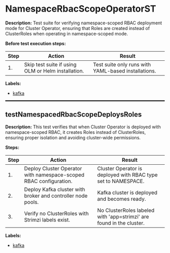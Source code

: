# NamespaceRbacScopeOperatorST

**Description:** Test suite for verifying namespace-scoped RBAC deployment mode for Cluster Operator, ensuring that Roles are created instead of ClusterRoles when operating in namespace-scoped mode.

**Before test execution steps:**

| Step | Action | Result |
| - | - | - |
| 1. | Skip test suite if using OLM or Helm installation. | Test suite only runs with YAML-based installations. |

**Labels:**

* [kafka](labels/kafka.md)

<hr style="border:1px solid">

## testNamespacedRbacScopeDeploysRoles

**Description:** This test verifies that when Cluster Operator is deployed with namespace-scoped RBAC, it creates Roles instead of ClusterRoles, ensuring proper isolation and avoiding cluster-wide permissions.

**Steps:**

| Step | Action | Result |
| - | - | - |
| 1. | Deploy Cluster Operator with namespace-scoped RBAC configuration. | Cluster Operator is deployed with RBAC type set to NAMESPACE. |
| 2. | Deploy Kafka cluster with broker and controller node pools. | Kafka cluster is deployed and becomes ready. |
| 3. | Verify no ClusterRoles with Strimzi labels exist. | No ClusterRoles labeled with 'app=strimzi' are found in the cluster. |

**Labels:**

* [kafka](labels/kafka.md)

